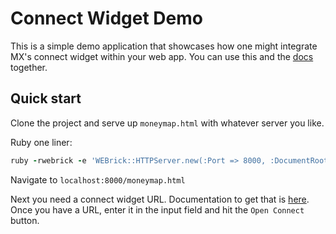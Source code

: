 # Connect Widget Demo

This is a simple demo application that showcases how one might integrate MX's connect widget within your web app. You can use this and the [docs](https://developer.mx.com/moneymap/mx/#embedding-a-desktop-widget) together.

## Quick start
Clone the project and serve up `moneymap.html` with whatever server you like.

  Ruby one liner:

  ```ruby
  ruby -rwebrick -e 'WEBrick::HTTPServer.new(:Port => 8000, :DocumentRoot => Dir.pwd).start'
  ```

  Navigate to `localhost:8000/moneymap.html`


Next you need a connect widget URL. Documentation to get that is [here](https://developer.mx.com/sso/v3/#widget-urls). Once you have a URL, enter it in the input field and hit the `Open Connect` button.
